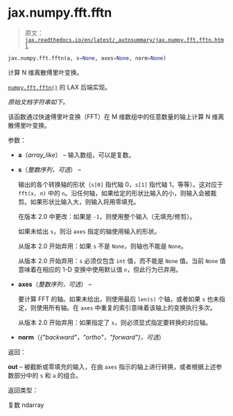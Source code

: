 # jax.numpy.fft.fftn

> 原文：[`jax.readthedocs.io/en/latest/_autosummary/jax.numpy.fft.fftn.html`](https://jax.readthedocs.io/en/latest/_autosummary/jax.numpy.fft.fftn.html)

```py
jax.numpy.fft.fftn(a, s=None, axes=None, norm=None)
```

计算 N 维离散傅里叶变换。

[`numpy.fft.fftn()`](https://numpy.org/doc/stable/reference/generated/numpy.fft.fftn.html#numpy.fft.fftn "(在 NumPy v2.0 中)") 的 LAX 后端实现。

*原始文档字符串如下。*

该函数通过快速傅里叶变换（FFT）在 M 维数组中的任意数量的轴上计算 N 维离散傅里叶变换。

参数：

+   **a**（*array_like*） – 输入数组，可以是复数。

+   **s**（*整数序列，可选*） –

    输出的各个转换轴的形状（`s[0]` 指代轴 0，`s[1]` 指代轴 1，等等）。这对应于 `fft(x, n)` 中的 `n`。沿任何轴，如果给定的形状比输入的小，则输入会被裁剪。如果形状比输入大，则输入将用零填充。

    在版本 2.0 中更改：如果是 `-1`，则使用整个输入（无填充/修剪）。

    如果未给出 `s`，则沿 `axes` 指定的轴使用输入的形状。

    从版本 2.0 开始弃用：如果 `s` 不是 `None`，则轴也不能是 `None`。

    从版本 2.0 开始弃用：`s` 必须仅包含 `int` 值，而不能是 `None` 值。当前 `None` 值意味着在相应的 1-D 变换中使用默认值 `n`，但此行为已弃用。

+   **axes**（*整数序列，可选*） –

    要计算 FFT 的轴。如果未给出，则使用最后 `len(s)` 个轴，或者如果 `s` 也未指定，则使用所有轴。在 `axes` 中重复的索引意味着该轴上的变换执行多次。

    从版本 2.0 开始弃用：如果指定了 `s`，则必须显式指定要转换的对应轴。

+   **norm**（*{"backward"，"ortho"，"forward"}，可选*）

返回：

**out** – 被截断或零填充的输入，在由 `axes` 指示的轴上进行转换，或者根据上述参数部分中的 `s` 和 `a` 的组合。

返回类型：

复数 ndarray
